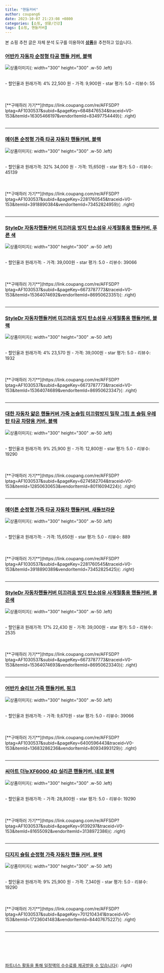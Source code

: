 ```yaml
---
title: "핸들커버"
author: coupang6
date: 2023-10-07 21:23:08 +0800
categories: [쇼핑, 생활/건강]
tags: [쇼핑, 핸들커버]
---
```


본 쇼핑 추천 글은 자체 분석 도구를 이용하여 [**상품**](https://link.coupang.com/a/bao1ui)을 추천하고 있습니다.

### [어반카 자동차 순정형 타공 핸들 커버, 블랙](https://link.coupang.com/re/AFFSDP?lptag=AF1030537&subid=&pageKey=6848476534&traceid=V0-153&itemId=16305466197&vendorItemId=83497754449)

![상품이미지](https://thumbnail8.coupangcdn.com/thumbnails/remote/230x230ex/image/retail/images/2022/10/17/17/0/cd9b5cdc-10b1-4291-8600-baa8e9285f37.jpg){: width="300" height="300" .w-50 .left}


<br>
- 할인율과 원래가격: 4%  22,500   원
- 가격: 9,900원
- star 평가: 5.0
- 리뷰수: 55
<br>
<br>
<br>
<br>
[**구매하러 가기**](https://link.coupang.com/re/AFFSDP?lptag=AF1030537&subid=&pageKey=6848476534&traceid=V0-153&itemId=16305466197&vendorItemId=83497754449){: .right}
<br>
<br>

---

### [메이튼 순정형 가죽 타공 자동차 핸들커버, 블랙](https://link.coupang.com/re/AFFSDP?lptag=AF1030537&subid=&pageKey=2281760545&traceid=V0-153&itemId=3918890384&vendorItemId=73452824959)

![상품이미지](https://thumbnail9.coupangcdn.com/thumbnails/remote/230x230ex/image/retail/images/4284112795509862-17580cd3-f9c5-47e8-bca7-0ef7777189d2.jpg){: width="300" height="300" .w-50 .left}


<br>
- 할인율과 원래가격: 32%  34,000   원
- 가격: 15,650원
- star 평가: 5.0
- 리뷰수: 45139
<br>
<br>
<br>
<br>
[**구매하러 가기**](https://link.coupang.com/re/AFFSDP?lptag=AF1030537&subid=&pageKey=2281760545&traceid=V0-153&itemId=3918890384&vendorItemId=73452824959){: .right}
<br>
<br>

---

### [StyleDr 자동차핸들커버 미끄러움 방지 탄소섬유 사계절통용 핸들커버, 푸른 색](https://link.coupang.com/re/AFFSDP?lptag=AF1030537&subid=&pageKey=6673787773&traceid=V0-153&itemId=15364074692&vendorItemId=86950623351)

![상품이미지](https://thumbnail7.coupangcdn.com/thumbnails/remote/230x230ex/image/vendor_inventory/3c6c/558ba26dc831bc056e02a4809d07ea0d442ec5d4dfc46193b8655eb822d5.jpg){: width="300" height="300" .w-50 .left}


<br>
- 할인율과 원래가격: 
- 가격: 39,000원
- star 평가: 5.0
- 리뷰수: 39066
<br>
<br>
<br>
<br>
[**구매하러 가기**](https://link.coupang.com/re/AFFSDP?lptag=AF1030537&subid=&pageKey=6673787773&traceid=V0-153&itemId=15364074692&vendorItemId=86950623351){: .right}
<br>
<br>

---

### [StyleDr 자동차핸들커버 미끄러움 방지 탄소섬유 사계절통용 핸들커버, 블랙](https://link.coupang.com/re/AFFSDP?lptag=AF1030537&subid=&pageKey=6673787773&traceid=V0-153&itemId=15364074689&vendorItemId=86950623347)

![상품이미지](https://thumbnail6.coupangcdn.com/thumbnails/remote/230x230ex/image/vendor_inventory/9497/5cde237ade79bef65645106b6fbe47e965d654bbd253d682b8c9ebbeab33.jpg){: width="300" height="300" .w-50 .left}


<br>
- 할인율과 원래가격: 4%  23,570   원
- 가격: 39,000원
- star 평가: 5.0
- 리뷰수: 1932
<br>
<br>
<br>
<br>
[**구매하러 가기**](https://link.coupang.com/re/AFFSDP?lptag=AF1030537&subid=&pageKey=6673787773&traceid=V0-153&itemId=15364074689&vendorItemId=86950623347){: .right}
<br>
<br>

---

### [대한 자동차 얇은 핸들커버 가죽 논슬립 미끄럼방지 밀착 그립 초 슬림 우레탄 타공 차량용 커버, 블랙](https://link.coupang.com/re/AFFSDP?lptag=AF1030537&subid=&pageKey=6274582704&traceid=V0-153&itemId=12850630653&vendorItemId=80116094224)

![상품이미지](https://thumbnail8.coupangcdn.com/thumbnails/remote/230x230ex/image/rs_quotation_api/thr3v8p8/2a95b1e6ebf645afaf47671b36309c82.jpg){: width="300" height="300" .w-50 .left}


<br>
- 할인율과 원래가격: 9%  25,900   원
- 가격: 12,800원
- star 평가: 5.0
- 리뷰수: 19290
<br>
<br>
<br>
<br>
[**구매하러 가기**](https://link.coupang.com/re/AFFSDP?lptag=AF1030537&subid=&pageKey=6274582704&traceid=V0-153&itemId=12850630653&vendorItemId=80116094224){: .right}
<br>
<br>

---

### [메이튼 순정형 가죽 타공 자동차 핸들커버, 새들브라운](https://link.coupang.com/re/AFFSDP?lptag=AF1030537&subid=&pageKey=2281760545&traceid=V0-153&itemId=3918890389&vendorItemId=73452825425)

![상품이미지](https://thumbnail8.coupangcdn.com/thumbnails/remote/230x230ex/image/rs_quotation_api/amy0be48/7bd31d6bf19c4c5c9bf7f90c6283e063.jpg){: width="300" height="300" .w-50 .left}


<br>
- 할인율과 원래가격: 
- 가격: 15,650원
- star 평가: 5.0
- 리뷰수: 889
<br>
<br>
<br>
<br>
[**구매하러 가기**](https://link.coupang.com/re/AFFSDP?lptag=AF1030537&subid=&pageKey=2281760545&traceid=V0-153&itemId=3918890389&vendorItemId=73452825425){: .right}
<br>
<br>

---

### [StyleDr 자동차핸들커버 미끄러움 방지 탄소섬유 사계절통용 핸들커버, 붉은색](https://link.coupang.com/re/AFFSDP?lptag=AF1030537&subid=&pageKey=6673787773&traceid=V0-153&itemId=15364074693&vendorItemId=86950623340)

![상품이미지](https://thumbnail9.coupangcdn.com/thumbnails/remote/230x230ex/image/vendor_inventory/2fca/03ddd19f5cc765451c70a3eafe6c0fa5047757bc2ac364f81b5f69bc8ef2.jpg){: width="300" height="300" .w-50 .left}


<br>
- 할인율과 원래가격: 17%  22,430   원
- 가격: 39,000원
- star 평가: 5.0
- 리뷰수: 2535
<br>
<br>
<br>
<br>
[**구매하러 가기**](https://link.coupang.com/re/AFFSDP?lptag=AF1030537&subid=&pageKey=6673787773&traceid=V0-153&itemId=15364074693&vendorItemId=86950623340){: .right}
<br>
<br>

---

### [어반카 슬리브 가죽 핸들커버, 핑크](https://link.coupang.com/re/AFFSDP?lptag=AF1030537&subid=&pageKey=6400596443&traceid=V0-153&itemId=13683286236&vendorItemId=80934993129)

![상품이미지](https://thumbnail8.coupangcdn.com/thumbnails/remote/230x230ex/image/rs_quotation_api/ngtk94rj/351a04c5e1b84c838654301a6d6dab80.jpg){: width="300" height="300" .w-50 .left}


<br>
- 할인율과 원래가격: 
- 가격: 9,670원
- star 평가: 5.0
- 리뷰수: 39066
<br>
<br>
<br>
<br>
[**구매하러 가기**](https://link.coupang.com/re/AFFSDP?lptag=AF1030537&subid=&pageKey=6400596443&traceid=V0-153&itemId=13683286236&vendorItemId=80934993129){: .right}
<br>
<br>

---

### [씨아트 더뉴XF6000 4D 실리콘 핸들커버, 네로 블랙](https://link.coupang.com/re/AFFSDP?lptag=AF1030537&subid=&pageKey=9139297&traceid=V0-153&itemId=81655092&vendorItemId=3138972386)

![상품이미지](https://thumbnail6.coupangcdn.com/thumbnails/remote/230x230ex/image/retail/images/10627620135044202-0de2e832-20a3-4a01-a9a6-296ec71c811f.jpg){: width="300" height="300" .w-50 .left}


<br>
- 할인율과 원래가격: 
- 가격: 28,800원
- star 평가: 5.0
- 리뷰수: 19290
<br>
<br>
<br>
<br>
[**구매하러 가기**](https://link.coupang.com/re/AFFSDP?lptag=AF1030537&subid=&pageKey=9139297&traceid=V0-153&itemId=81655092&vendorItemId=3138972386){: .right}
<br>
<br>

---

### [디지지 슬림 순정형 가죽 자동차 핸들 커버, 블랙](https://link.coupang.com/re/AFFSDP?lptag=AF1030537&subid=&pageKey=7012104341&traceid=V0-153&itemId=17236041483&vendorItemId=84407675227)

![상품이미지](https://thumbnail7.coupangcdn.com/thumbnails/remote/230x230ex/image/rs_quotation_api/sxlrscs7/7a86f718519245b1881b2b9b6a47f485.jpg){: width="300" height="300" .w-50 .left}


<br>
- 할인율과 원래가격: 9%  25,900   원
- 가격: 7,340원
- star 평가: 5.0
- 리뷰수: 19290
<br>
<br>
<br>
<br>
[**구매하러 가기**](https://link.coupang.com/re/AFFSDP?lptag=AF1030537&subid=&pageKey=7012104341&traceid=V0-153&itemId=17236041483&vendorItemId=84407675227){: .right}
<br>
<br>

---
<br><br><br><br><br> [파트너스 활동을 통해 일정액의 수수료를 제공받을 수 있습니다](https://link.coupang.com/a/bao1ui){: .right}
